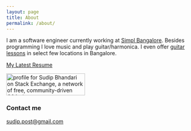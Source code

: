 ```yaml
---
layout: page
title: About
permalink: /about/
---
```


I am a software engineer currently working at [Simpl Bangalore](https://getsimpl.com/). Besides programming I love music and play guitar/harmonica. I even offer [guitar lessons](http://urbanclap.com/pro/sudip-bhandari) in select few locations in Bangalore.


[My Latest Resume](https://sudipbhandari126.github.io/sudip_resume_github_page/sudip_bhandari_resume.pdf)

<a href="https://stackexchange.com/users/4803880"><img src="https://stackexchange.com/users/flair/4803880.png" width="208" height="58" alt="profile for Sudip Bhandari on Stack Exchange, a network of free, community-driven Q&amp;A sites" title="profile for Sudip Bhandari on Stack Exchange, a network of free, community-driven Q&amp;A sites"></a>



### Contact me

[sudip.post@gmail.com](mailto:sudip.post@gmail.com)